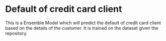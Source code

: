 # Default of credit card client

This is a Ensemble Model which will predict the default of credit card client based on the details of the customer.	
It is trained on the dataset given the repository.
